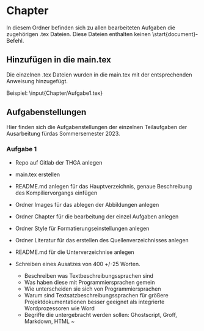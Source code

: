 # Chapter
In diesem Ordner befinden sich zu allen bearbeiteten Aufgaben die zugehörigen .tex Dateien.
Diese Dateien enthalten keinen \start{document}-Befehl.

## Hinzufügen in die main.tex
Die einzelnen .tex Dateien wurden in die main.tex mit der entsprechenden Anweisung hinzugefügt.

Beispiel: \input{Chapter/Aufgabe1.tex}


## Aufgabenstellungen
Hier finden sich die Aufgabenstellungen der einzelnen Teilaufgaben der Ausarbeitung fürdas Sommersemester 2023.

### Aufgabe 1
- Repo auf Gitlab der THGA anlegen
- main.tex erstellen
- README.md anlegen für das Hauptverzeichnis, genaue Beschreibung des Kompiliervorgangs einfügen
- Ordner Images für das ablegen der Abbildungen anlegen
- Ordner Chapter für die bearbeitung der einzel Aufgaben anlegen
- Ordner Style für Formatierungseinstellungen anlegen
- Ordner Literatur für das erstellen des Quellenverzeichnisses anlegen
- README.md für die Unterverzeichnise anlegen

- Schreiben eines Ausatzes von 400 +/-25 Worten.
	- Beschreiben was Textbeschreibungssprachen sind
	- Was haben diese mit Programmiersprachen gemein
	- Wie unterscheiden sie sich von Programmiersprachen
	- Warum sind Textsatzbeschreibungssprachen für größere Projektdokumentationen besser geeignet als integrierte Wordprozessoren wie Word
	- Begriffe die untergebracht werden sollen: Ghostscript, Groff, Markdown, HTML                                                                                      ~
